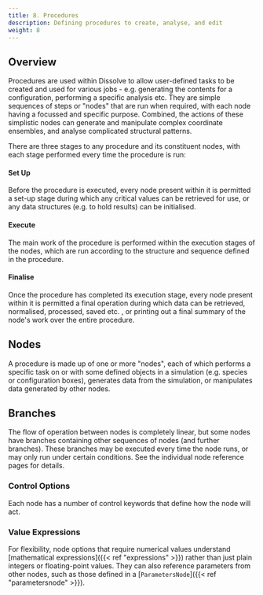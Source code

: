 ```yaml
---
title: 8. Procedures
description: Defining procedures to create, analyse, and edit
weight: 8
---
```


## Overview

Procedures are used within Dissolve to allow user-defined tasks to be created and used for various jobs - e.g. generating the contents for a configuration, performing a specific analysis etc. They are simple sequences of steps or "nodes" that are run when required, with each node having a focussed and specific purpose. Combined, the actions of these simplistic nodes can generate and manipulate complex coordinate ensembles, and analyse complicated structural patterns.

There are three stages to any procedure and its constituent nodes, with each stage performed every time the procedure is run:

#### Set Up
Before the procedure is executed, every node present within it is permitted a set-up stage during which any critical values can be retrieved for use, or any data structures (e.g. to hold results) can be initialised.

#### Execute
The main work of the procedure is performed within the execution stages of the nodes, which are run according to the structure and sequence defined in the procedure.

#### Finalise
Once the procedure has completed its execution stage, every node present within it is permitted a final operation during which data can be retrieved, normalised, processed, saved etc.
, or printing out a final summary of the node's work over the entire procedure.

## Nodes

A procedure is made up of one or more "nodes", each of which performs a specific task on or with some defined objects in a simulation (e.g. species or configuration boxes), generates data from the simulation, or manipulates data generated by other nodes.

## Branches

The flow of operation between nodes is completely linear, but some nodes have branches containing other sequences of nodes (and further branches). These branches may be executed every time the node runs, or may only run under certain conditions. See the individual node reference pages for details.

### Control Options

Each node has a number of control keywords that define how the node will act.

### Value Expressions

For flexibility, node options that require numerical values understand [mathematical expressions]({{< ref "expressions" >}}) rather than just plain integers or floating-point values. They can also reference parameters from other nodes, such as those defined in a [`ParametersNode`]({{< ref "parametersnode" >}}).
